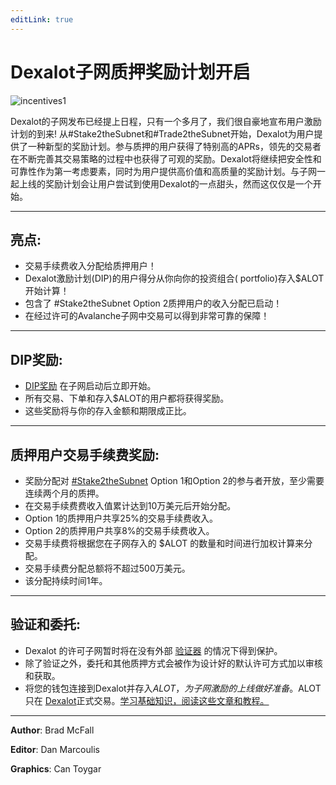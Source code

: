 ```yaml
---
editLink: true
---
```


# Dexalot子网质押奖励计划开启

![incentives1](\images\incentives\incentives1.png)

Dexalot的子网发布已经提上日程，只有一个多月了，我们很自豪地宣布用户激励计划的到来! 从#Stake2theSubnet和#Trade2theSubnet开始，Dexalot为用户提供了一种新型的奖励计划。参与质押的用户获得了特别高的APRs，领先的交易者在不断完善其交易策略的过程中也获得了可观的奖励。Dexalot将继续把安全性和可靠性作为第一考虑要素，同时为用户提供高价值和高质量的奖励计划。与子网一起上线的奖励计划会让用户尝试到使用Dexalot的一点甜头，然而这仅仅是一个开始。

---

## 亮点:

* 交易手续费收入分配给质押用户！
* Dexalot激励计划(DIP)的用户得分从你向你的投资组合( portfolio)存入$ALOT开始计算！
* 包含了 #Stake2theSubnet Option 2质押用户的收入分配已启动！
* 在经过许可的Avalanche子网中交易可以得到非常可靠的保障！

---

## DIP奖励:

* [DIP奖励](https://medium.com/dexalot/dexalot-%E5%A5%96%E5%8A%B1%E8%AE%A1%E5%88%92-a373edc1a0c5) 在子网启动后立即开始。
* 所有交易、下单和存入$ALOT的用户都将获得奖励。
* 这些奖励将与你的存入金额和期限成正比。

---

## 质押用户交易手续费奖励:

* 奖励分配对 [#Stake2theSubnet](https://medium.com/dexalot/dexalot-%E8%B4%A8%E6%8A%BC%E5%88%B0%E5%AD%90%E7%BD%91-cb3ae33d72dc) Option 1和Option 2的参与者开放，至少需要连续两个月的质押。
* 在交易手续费费收入值累计达到10万美元后开始分配。
* Option 1的质押用户共享25%的交易手续费收入。
* Option 2的质押用户共享8%的交易手续费收入。
* 交易手续费将根据您在子网存入的 $ALOT 的数量和时间进行加权计算来分配。
* 交易手续费分配总额将不超过500万美元。
* 该分配持续时间1年。

---

## 验证和委托:

* Dexalot 的许可子网暂时将在没有外部 [验证器](https://medium.com/dexalot/dexalot%E7%9A%84%E5%AD%90%E7%BD%91%E9%AA%8C%E8%AF%81%E8%AE%A1%E5%88%92-a4c40939ee1c) 的情况下得到保护。
* 除了验证之外，委托和其他质押方式会被作为设计好的默认许可方式加以审核和获取。
* 将您的钱包连接到Dexalot并存入$ALOT，为子网激励的上线做好准备。$ALOT只在 [Dexalot](https://app.dexalot.com/trade)正式交易。[学习基础知识，阅读这些文章和教程。](https://medium.com/dexalot)

---
**Author**: Brad McFall

**Editor**: Dan Marcoulis

**Graphics**: Can Toygar
